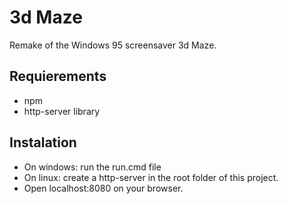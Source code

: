 # 3d Maze
Remake of the Windows 95 screensaver 3d Maze.

## Requierements
- npm
- http-server library

## Instalation
- On windows: run the run.cmd file
- On linux: create a http-server in the root folder of this project.
- Open localhost:8080 on your browser.